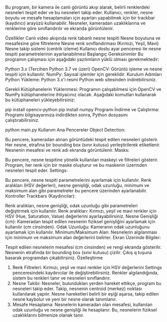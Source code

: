 Bu program, bir kamera ile canlı görüntü akışı alarak, belirli renklerdeki nesneleri tespit eder ve bu nesneleri takip eder. Kullanıcı, renkler, nesne boyutu ve mesafe hesaplamaları için ayarları yapabilmek için bir trackbar (kaydırıcı) arayüzü kullanabilir. Nesneler, kameradan uzaklıklarına ve renklerine göre sınıflandırılır ve ekranda görüntülenir.

Özellikler
Canlı video akışında renk tabanlı nesne tespiti
Nesne boyutuna ve mesafesine göre filtreleme
Nesne renk sınıflandırması (Kırmızı, Yeşil, Mavi)
Nesne takip sistemi (centrik izleme)
Kullanıcı dostu ayar penceresi ile nesne tespiti parametrelerinin ayarlanabilmesi
Başlangıç
Gereksinimler
Bu programın çalışması için aşağıdaki yazılımların yüklü olması gerekmektedir:

Python 3.x (Tercihen Python 3.7 ve üzeri)
OpenCV: Görüntü işleme ve nesne tespiti için kullanılır.
NumPy: Sayısal işlemler için gereklidir.
Kurulum Adımları
Python Yükleme: Python 3.x'i resmi Python web sitesinden indirebilirsiniz.

Gerekli Kütüphanelerin Yüklenmesi: Programın çalışabilmesi için OpenCV ve NumPy kütüphanelerine ihtiyacınız olacak. Aşağıdaki komutları kullanarak bu kütüphaneleri yükleyebilirsiniz:

pip install opencv-python
pip install numpy
Programı İndirme ve Çalıştırma: Programı bilgisayarınıza indirdikten sonra, Python dosyasını çalıştırabilirsiniz.

python main.py
Kullanım
Ana Pencereler
Object Detection:

Bu pencere, kameradan alınan görüntüdeki tespit edilen nesneleri gösterir.
Her nesne, etrafına bir bounding box (sınır kutusu) yerleştirilerek etiketlenir.
Nesnenin mesafesi ve renk adı ekranda görüntülenir.
Masks:

Bu pencere, nesne tespitine yönelik kullanılan maskeyi ve filtreleri gösterir.
Program, her renk için bir maske oluşturur ve bu maskenin üzerinden nesneleri tespit eder.
Settings:

Bu pencere, nesne tespiti parametrelerini ayarlamak için kullanılır.
Renk aralıkları (HSV değerleri), nesne genişliği, odak uzunluğu, minimum ve maksimum alan gibi parametreler bu pencere üzerinden ayarlanabilir.
Kontroller
Trackbars (Kaydırıcılar):

Renk aralıkları, nesne genişliği, odak uzunluğu gibi parametreleri değiştirmek için kullanılır.
Renk aralıkları: Kırmızı, yeşil ve mavi renkler için HSV (Hue, Saturation, Value) değerlerini ayarlayabilirsiniz.
Nesne Genişliği (cm): Kameradan tespit edilen nesnenin fiziksel genişliğini ayarlamak için kullanılır (cm cinsinden).
Odak Uzunluğu: Kameranın odak uzunluğunu ayarlamak için kullanılır.
Minimum/Maksimum Alan: Nesnelerin algılanması için minimum ve maksimum alan değerlerini belirler.
Ekran Üzerinde Bilgiler:

Tespit edilen nesnelerin mesafesi (cm cinsinden) ve rengi ekranda gösterilir.
Nesnenin etrafında bir bounding box (sınır kutusu) çizilir.
Çıkış
q tuşuna basarak programdan çıkabilirsiniz.
Özelleştirme
1. Renk Filtreleri:
Kırmızı, yeşil ve mavi renkler için HSV değerlerini Settings penceresindeki kaydırıcılar ile değiştirebilirsiniz. Renkler algılandığında, sistem bu renkleri tanır ve nesneleri sınıflandırır.
2. Nesne Takibi:
Nesneler, bulundukları yerden hareket ettikçe, program bu nesneleri takip eder. Takip, nesnenin centroid (merkez) noktası kullanılarak yapılır.
Nesne hareketleri belirli bir eşiği aşarsa, takip edilen nesne kaybolur ve yeni bir nesne olarak tanımlanır.
3. Mesafe Hesaplama:
Nesnelerin kameradan olan mesafesi, kullanılan odak uzunluğu ve nesne genişliği ile hesaplanır. Bu, nesnelerin fiziksel uzaklıklarını bilmenize olanak tanır.

